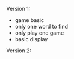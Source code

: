 Version 1:
  - game basic
  - only one word to find
  - only play one game
  - basic display

Version 2:
